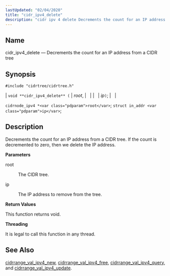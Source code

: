 ```yaml
---
lastUpdated: "02/04/2020"
title: "cidr_ipv4_delete"
description: "cidr ipv 4 delete Decrements the count for an IP address from a CIDR tree void cidr ipv 4 delete root ip cidrnode ipv 4 root struct in addr ip Decrements the count for an IP address from a CIDR tree If the count is decremented to zero then we..."
---
```


<a name="apis.cidr_ipv4_delete"></a> 
## Name

cidr_ipv4_delete — Decrements the count for an IP address from a CIDR tree

## Synopsis

`#include "cidrtree/cidrtree.h"`

| `void **cidr_ipv4_delete** (` | <var class="pdparam">root</var>, |   |
|   | <var class="pdparam">ip</var>`)`; |   |

`cidrnode_ipv4 *<var class="pdparam">root</var>`;
`struct in_addr <var class="pdparam">ip</var>`;<a name="idp48206960"></a> 
## Description

Decrements the count for an IP address from a CIDR tree. If the count is decremented to zero, then we delete the IP address.

**<a name="idp48208272"></a> Parameters**

<dl class="variablelist">

<dt>root</dt>

<dd>

The CIDR tree.

</dd>

<dt>ip</dt>

<dd>

The IP address to remove from the tree.

</dd>

</dl>

**<a name="idp48212832"></a> Return Values**

This function returns void.

**<a name="idp48213744"></a> Threading**

It is legal to call this function in any thread.

<a name="idp48214848"></a> 
## See Also

[cidrrange_val_ipv4_new](/momentum/3/3-api/apis-cidrrange-val-ipv-4-new), [cidrrange_val_ipv4_free](/momentum/3/3-api/apis-cidrrange-val-ipv-4-free), [cidrrange_val_ipv4_query](/momentum/3/3-api/apis-cidrrange-val-ipv-4-query), and [cidrrange_val_ipv4_update](/momentum/3/3-api/apis-cidrrange-val-ipv-4-update).